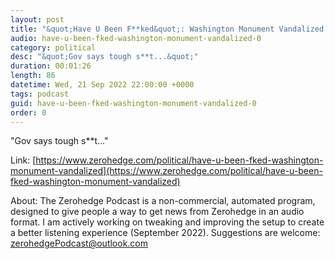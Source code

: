 ```yaml
---
layout: post
title: "&quot;Have U Been F**ked&quot;: Washington Monument Vandalized "
audio: have-u-been-fked-washington-monument-vandalized-0
category: political
desc: "&quot;Gov says tough s**t...&quot;"
duration: 00:01:26
length: 86
datetime: Wed, 21 Sep 2022 22:00:00 +0000
tags: podcast
guid: have-u-been-fked-washington-monument-vandalized-0
order: 0
---
```

&quot;Gov says tough s**t...&quot;

Link: [https://www.zerohedge.com/political/have-u-been-fked-washington-monument-vandalized](https://www.zerohedge.com/political/have-u-been-fked-washington-monument-vandalized)

About: The Zerohedge Podcast is a non-commercial, automated program, designed to give people a way to get news from Zerohedge in an audio format.  I am actively working on tweaking and improving the setup to create a better listening experience (September 2022).  Suggestions are welcome: [zerohedgePodcast@outlook.com](mailto:zerohedgePodcast@outlook.com)